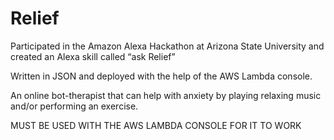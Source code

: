 # Relief
Participated in the Amazon Alexa Hackathon at Arizona State University and created an Alexa skill called “ask Relief”

Written in JSON and deployed with the help of the AWS Lambda console.

An online bot-therapist that can help with anxiety by playing relaxing music and/or performing an exercise.

MUST BE USED WITH THE AWS LAMBDA CONSOLE FOR IT TO WORK
